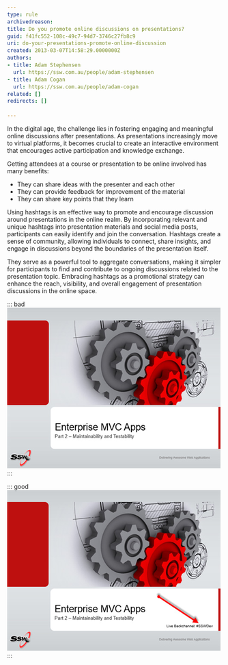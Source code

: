 ```yaml
---
type: rule
archivedreason: 
title: Do you promote online discussions on presentations?
guid: f41fc552-108c-49c7-94d7-3746c27fb8c9
uri: do-your-presentations-promote-online-discussion
created: 2013-03-07T14:58:29.0000000Z
authors:
- title: Adam Stephensen
  url: https://ssw.com.au/people/adam-stephensen
- title: Adam Cogan
  url: https://ssw.com.au/people/adam-cogan
related: []
redirects: []

---
```


In the digital age, the challenge lies in fostering engaging and meaningful online discussions after presentations. As presentations increasingly move to virtual platforms, it becomes crucial to create an interactive environment that encourages active participation and knowledge exchange.

Getting attendees at a course or presentation to be online involved has many benefits:

* They can share ideas with the presenter and each other
* They can provide feedback for improvement of the material
* They can share key points that they learn

<!--endintro-->

Using hashtags is an effective way to promote and encourage discussion around presentations in the online realm. By incorporating relevant and unique hashtags into presentation materials and social media posts, participants can easily identify and join the conversation. Hashtags create a sense of community, allowing individuals to connect, share insights, and engage in discussions beyond the boundaries of the presentation itself. 

They serve as a powerful tool to aggregate conversations, making it simpler for participants to find and contribute to ongoing discussions related to the presentation topic. Embracing hashtags as a promotional strategy can enhance the reach, visibility, and overall engagement of presentation discussions in the online space.

::: bad  
![Figure: Bad example – Presentation title slide does not promote attendee involvement](presentation-promote-bad.jpg)  
:::

::: good  
![Figure: Good example – Using a hashtag promotes online discussion and feedback](presentation-promote-good.jpg)  
:::
